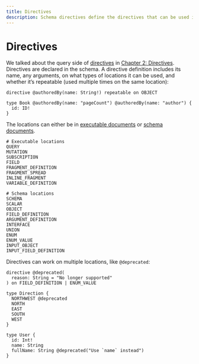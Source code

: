 ```yaml
---
title: Directives
description: Schema directives define the directives that can be used in query documents
---
```


# Directives

We talked about the query side of [directives](http://spec.graphql.org/draft/#sec-Type-System.Directives) in [Chapter 2: Directives](../query-language/#directives). Directives are declared in the schema. A directive definition includes its name, any arguments, on what types of locations it can be used, and whether it’s repeatable (used multiple times on the same location):

```gql
directive @authoredBy(name: String!) repeatable on OBJECT

type Book @authoredBy(name: "pageCount") @authoredBy(name: "author") {
  id: ID!
}
```

The locations can either be in [executable documents](../query-language/#document) or [schema documents](../query-language/#document).

```gql
# Executable locations
QUERY
MUTATION
SUBSCRIPTION
FIELD
FRAGMENT_DEFINITION
FRAGMENT_SPREAD
INLINE_FRAGMENT
VARIABLE_DEFINITION

# Schema locations
SCHEMA
SCALAR
OBJECT
FIELD_DEFINITION
ARGUMENT_DEFINITION
INTERFACE
UNION
ENUM
ENUM_VALUE
INPUT_OBJECT
INPUT_FIELD_DEFINITION
```

Directives can work on multiple locations, like `@deprecated`:

```
directive @deprecated(
  reason: String = "No longer supported"
) on FIELD_DEFINITION | ENUM_VALUE

type Direction {
  NORTHWEST @deprecated
  NORTH
  EAST
  SOUTH
  WEST
}

type User {
  id: Int!
  name: String
  fullName: String @deprecated("Use `name` instead")
}
```

